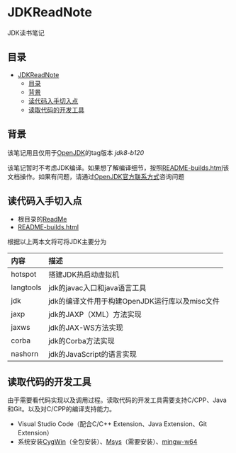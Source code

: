 # JDKReadNote
JDK读书笔记

## 目录
- [JDKReadNote](#jdkreadnote)
  - [目录](#目录)
  - [背景](#背景)
  - [读代码入手切入点](#读代码入手切入点)
  - [读取代码的开发工具](#读取代码的开发工具)

## 背景

该笔记用且仅用于[OpenJDK](https://github.com/BarryLoo/jdk)的tag版本 _jdk8-b120_ 

该笔记暂时不考虑JDK编译。如果想了解编译细节，按照[README-builds.html](http://hg.openjdk.java.net/jdk8/jdk8/raw-file/tip/README-builds.html)该文档操作。如果有问题，请通过[OpenJDK官方联系方式](https://mail.openjdk.java.net/mailman/listinfo)咨询问题


## 读代码入手切入点

* 根目录的[ReadMe](https://github.com/BarryLoo/jdk/blob/jdk8-b120/README)
* [README-builds.html](http://hg.openjdk.java.net/jdk8/jdk8/raw-file/tip/README-builds.html)

根据以上两本文将可将JDK主要分为

|内容|描述|
|:-|:-|
|hotspot|搭建JDK热启动虚拟机|
|langtools|jdk的javac入口和java语言工具|
|jdk|jdk的编译文件用于构建OpenJDK运行库以及misc文件|
|jaxp|jdk的JAXP（XML）方法实现|
|jaxws|jdk的JAX-WS方法实现|
|corba|jdk的Corba方法实现|
|nashorn|jdk的JavaScript的语言实现|

## 读取代码的开发工具

由于需要看代码实现以及调用过程。读取代码的开发工具需要支持C/CPP、Java和Git。以及对C/CPP的编译支持能力。

* Visual Studio Code（配合C/C++ Extension、Java Extension、Git Extension）
* 系统安装[CygWin](https://www.cygwin.com/)（全包安装）、[Msys](https://www.msys2.org/)（需要安装）、[mingw-w64](http://mingw-w64.org/doku.php/start)

